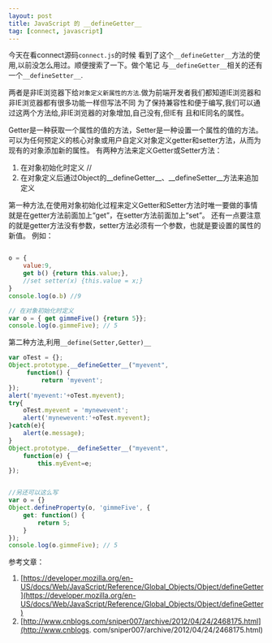 ```yaml
---
layout: post
title: JavaScript 的 __defineGetter__
tag: [connect, javascript]
---
```


今天在看connect源码`connect.js`的时候 看到了这个`__defineGetter__`方法的使用,以前没怎么用过。顺便搜索了一下。做个笔记
与`__defineGetter__`相关的还有一个`__defineSetter__`.


两者是非IE浏览器下给`对象定义新属性的方法`.做为前端开发者我们都知道IE浏览器和非IE浏览器都有很多功能一样但写法不同
为了保持兼容性和便于编写,我们可以通过这两个方法给,非IE浏览器的对象增加,自己没有,但IE有 且和IE同名的属性。

<!--more-->

Getter是一种获取一个属性的值的方法，Setter是一种设置一个属性的值的方法。可以为任何预定义的核心对象或用户自定义对象定义getter和setter方法，从而为现有的对象添加新的属性。
有两种方法来定义Getter或Setter方法：

1. 在对象初始化时定义 //
1. 在对象定义后通过Object的__defineGetter__、__defineSetter__方法来追加定义



第一种方法,在使用对象初始化过程来定义Getter和Setter方法时唯一要做的事情就是在getter方法前面加上“get”，在setter方法前面加上“set”。
还有一点要注意的就是getter方法没有参数，setter方法必须有一个参数，也就是要设置的属性的新值。
例如：

```js

o = {
    value:9,
    get b() {return this.value;},
    //set setter(x) {this.value = x;}
}
console.log(o.b) //9

// 在对象初始化时定义
var o = { get gimmeFive() {return 5}};
console.log(o.gimmeFive); // 5

```


第二种方法,利用`__define(Setter,Getter)__`


```js
var oTest = {};
Object.prototype.__defineGetter__("myevent",
     function() {
         return 'myevent';
});
alert('myevent:'+oTest.myevent);
try{
    oTest.myevent = 'mynewevent';
    alert('mynewevent:'+oTest.myevent);
}catch(e){
    alert(e.message);
}
Object.prototype.__defineSetter__("myevent",
    function(e) {
        this.myEvent=e;
});


//另还可以这么写
var o = {}
Object.defineProperty(o, 'gimmeFive', {
    get: function() {
        return 5;
    }
});
console.log(o.gimmeFive); // 5
```





参考文章：


1. [https://developer.mozilla.org/en-US/docs/Web/JavaScript/Reference/Global_Objects/Object/defineGetter](https://developer.mozilla.org/en-US/docs/Web/JavaScript/Reference/Global_Objects/Object/defineGetter)
1. [http://www.cnblogs.com/sniper007/archive/2012/04/24/2468175.html](http://www.cnblogs.
com/sniper007/archive/2012/04/24/2468175.html)
